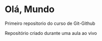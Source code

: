 # Olá, Mundo
 Primeiro repositorio do curso de Git-Github

 Repositório criado durante uma aula ao vivo

